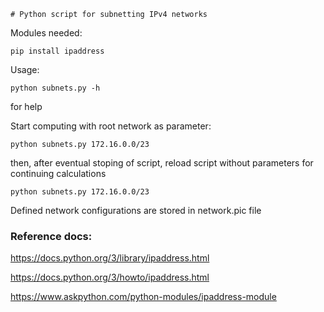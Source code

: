     # Python script for subnetting IPv4 networks

Modules needed:

```
pip install ipaddress
```

Usage: 

```
python subnets.py -h 
```
    
for help

Start computing with root network as parameter:

```
python subnets.py 172.16.0.0/23
```

then, after eventual stoping of script, reload script without parameters for continuing calculations 

```
python subnets.py 172.16.0.0/23
```

Defined network configurations are stored in network.pic file

### Reference docs:

https://docs.python.org/3/library/ipaddress.html

https://docs.python.org/3/howto/ipaddress.html

https://www.askpython.com/python-modules/ipaddress-module


